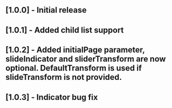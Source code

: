 ## [1.0.0] - Initial release
## [1.0.1] - Added child list support
## [1.0.2] - Added initialPage parameter, slideIndicator and sliderTransform are now optional. DefaultTransform is used if slideTransform is not provided.
## [1.0.3] - Indicator bug fix

